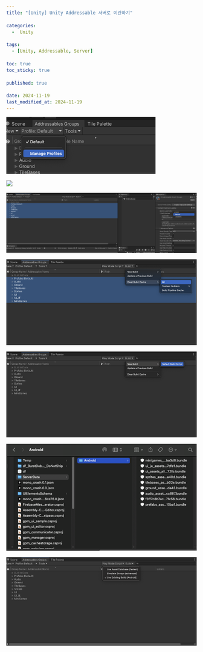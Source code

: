 ```yaml
---
title: "[Unity] Unity Addressable 서버로 이관하기"

categories:
  -  Unity
  
tags:
  - [Unity, Addressable, Server]

toc: true
toc_sticky: true

published: true

date: 2024-11-19
last_modified_at: 2024-11-19
---
```


![](/images/Pasted%20image%2020241119151404.png)

![](Pasted%20image%2020241119151532.png)

![](/images/Pasted%20image%2020241119151605.png)

![](/images/Pasted%20image%2020241119151707.png)


![](/images/Pasted%20image%2020241119151750.png)



![](/images/Pasted%20image%2020241119152231.png)

![](/images/Pasted%20image%2020241119152509.png)